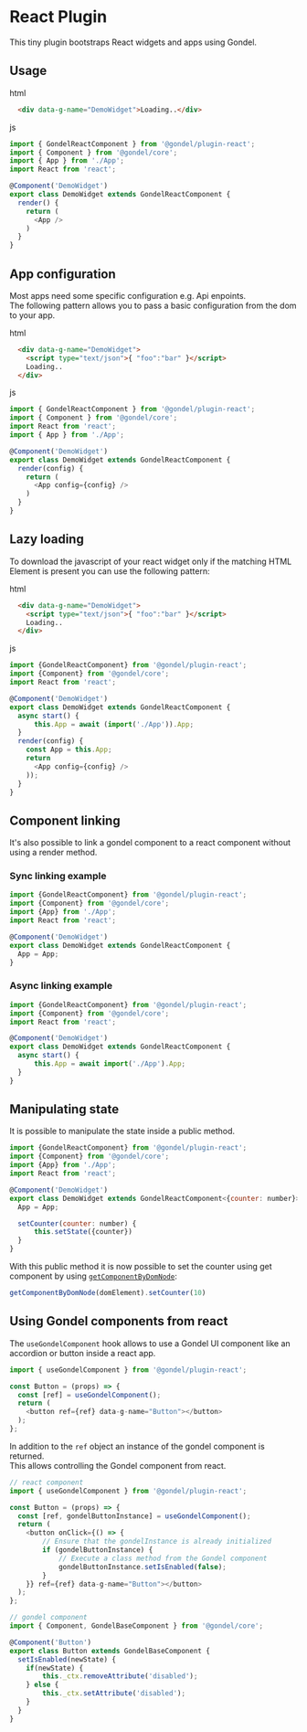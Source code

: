 # React Plugin

This tiny plugin bootstraps React widgets and apps using Gondel.  

## Usage

html

```html
  <div data-g-name="DemoWidget">Loading..</div>
```

js

```js
import { GondelReactComponent } from '@gondel/plugin-react';
import { Component } from '@gondel/core';
import { App } from './App';
import React from 'react';

@Component('DemoWidget')
export class DemoWidget extends GondelReactComponent {
  render() {
    return (
      <App />
    )
  }
}
```

## App configuration

Most apps need some specific configuration e.g. Api enpoints.  
The following pattern allows you to pass a basic configuration from the dom to your app.

html

```html
  <div data-g-name="DemoWidget">
    <script type="text/json">{ "foo":"bar" }</script>
    Loading..
  </div>
```

js

```js
import { GondelReactComponent } from '@gondel/plugin-react';
import { Component } from '@gondel/core';
import React from 'react';
import { App } from './App';

@Component('DemoWidget')
export class DemoWidget extends GondelReactComponent {
  render(config) {
    return (
      <App config={config} />
    )
  }
}
```


## Lazy loading

To download the javascript of your react widget only if the matching HTML Element is present you can use
the following pattern:

html

```html
  <div data-g-name="DemoWidget">
    <script type="text/json">{ "foo":"bar" }</script>
    Loading..
  </div>
```

js

```js
import {GondelReactComponent} from '@gondel/plugin-react';
import {Component} from '@gondel/core';
import React from 'react';

@Component('DemoWidget')
export class DemoWidget extends GondelReactComponent {
  async start() {
      this.App = await (import('./App')).App;
  }
  render(config) {
    const App = this.App;
    return 
      <App config={config} />
    ));
  }
}
```


## Component linking

It's also possible to link a gondel component to a react component without using a render method.

### Sync linking example

```js
import {GondelReactComponent} from '@gondel/plugin-react';
import {Component} from '@gondel/core';
import {App} from './App';
import React from 'react';

@Component('DemoWidget')
export class DemoWidget extends GondelReactComponent {
  App = App;
}
```

### Async linking example

```js
import {GondelReactComponent} from '@gondel/plugin-react';
import {Component} from '@gondel/core';
import React from 'react';

@Component('DemoWidget')
export class DemoWidget extends GondelReactComponent {
  async start() {
      this.App = await import('./App').App;
  }
}
```


## Manipulating state

It is possible to manipulate the state inside a public method.

```js
import {GondelReactComponent} from '@gondel/plugin-react';
import {Component} from '@gondel/core';
import {App} from './App';
import React from 'react';

@Component('DemoWidget')
export class DemoWidget extends GondelReactComponent<{counter: number}> {
  App = App;

  setCounter(counter: number) {
      this.setState({counter})
  }
}
```

With this public method it is now possible to set the counter using
get component by using [`getComponentByDomNode`](https://gondel.js.org/docs/api.html#getcomponentbydomnode-domnode-namespace-gondelbasecomponent):


```js
getComponentByDomNode(domElement).setCounter(10)
```

## Using Gondel components from react
 
The `useGondelComponent` hook allows to use a Gondel UI component like an accordion or button inside a react app. 

```js
import { useGondelComponent } from '@gondel/plugin-react';

const Button = (props) => {
  const [ref] = useGondelComponent();
  return (
    <button ref={ref} data-g-name="Button"></button>
  );
};
```

In addition to the `ref` object an instance of the gondel component is returned.  
This allows controlling the Gondel component from react.

```js
// react component
import { useGondelComponent } from '@gondel/plugin-react';

const Button = (props) => {
  const [ref, gondelButtonInstance] = useGondelComponent();
  return (
    <button onClick={() => {
        // Ensure that the gondelInstance is already initialized
        if (gondelButtonInstance) {
            // Execute a class method from the Gondel component
            gondelButtonInstance.setIsEnabled(false);
        }       
    }} ref={ref} data-g-name="Button"></button>
  );
};

// gondel component
import { Component, GondelBaseComponent } from '@gondel/core';

@Component('Button')
export class Button extends GondelBaseComponent {
  setIsEnabled(newState) {
    if(newState) {
        this._ctx.removeAttribute('disabled');
    } else {
        this._ctx.setAttribute('disabled');
    }
  }
}
```
